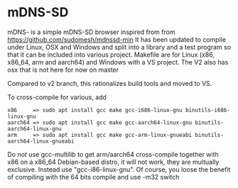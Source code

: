 # mDNS-SD
mDNS- is a simple mDNS-SD browser inspired from from https://github.com/sudomesh/mdnssd-min
It has been updated to compile under Linux, OSX and Windows and split into a library and a test program so that it can be included into various project.
Makefile are for Linux (x86, x86_64, arm and aarch64) and Windows with a VS project. The V2 also has osx that is not here for now on master

Compared to v2 branch, this rationalizes build tools and moved to VS. 

To cross-compile for various, add 
```
x86     => sudo apt install gcc make gcc-i686-linux-gnu binutils-i686-linux-gnu
aarch64 => sudo apt install gcc make gcc-aarch64-linux-gnu binutils-aarch64-linux-gnu
arm     => sudo apt install gcc make gcc-arm-linux-gnueabi binutils-aarch64-linux-gnueabi
```

Do *not* use gcc-multilib to get arm/aarch64 cross-compile together with x86 on a x86_64 Debian-based distro, it will not work, they are multually exclusive. Instead use "gcc-i86-linux-gnu". Of course, you loose the benefit of compiling with the 64 bits compile and use -m32 switch

